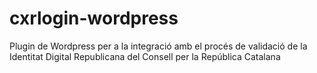 # cxrlogin-wordpress
Plugin de Wordpress per a la integració amb el procés de validació de la Identitat Digital Republicana del Consell per la República Catalana
